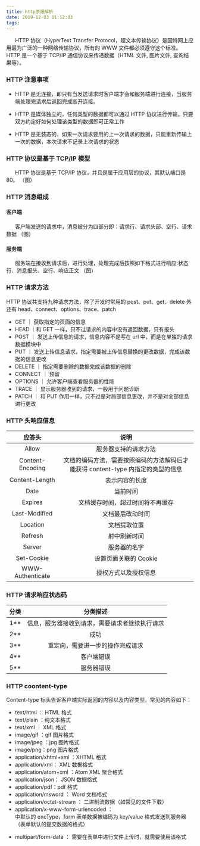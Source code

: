 ```yaml
---
title: http原理解析
date: 2019-12-03 11:12:03
tags:
---
```


&#160;&#160;&#160;&#160;&#160;&#160;HTTP 协议（HyperText Transfer Protocol，超文本传输协议）是因特网上应用最为广泛的一种网络传输协议，所有的 WWW 文件都必须遵守这个标准。HTTP 是一个基于 TCP/IP 通信协议来传递数据（HTML 文件, 图片文件, 查询结果等）。

### HTTP 注意事项

- HTTP 是无连接，即只有当发送请求时客户端才会和服务端进行连接，当服务端处理完请求后返回完成断开连接。

- HTTP 是媒体独立的，任何类型的数据都可以通过 HTTP 协议进行传输，只要双方约定好如何处理该类型的数据即可正常工作

- HTTP 是无装态的，如果一次请求要用的上一次请求的数据，只能重新传输上一次的数据，本次请求不记录上次请求的状态
  <!--more-->

### HTTP 协议是基于 TCP/IP 模型

&#160;&#160;&#160;&#160;&#160;&#160;HTTP 协议是基于 TCP/IP 协议，并且是属于应用层的协议，其默认端口是 80。
（图）

### HTTP 消息组成

#### 客户端

&#160;&#160;&#160;&#160;&#160;&#160;客户端发送的请求中，消息被分为四部分即：请求行、请求头部、空行、请求数据
（图）

#### 服务端

&#160;&#160;&#160;&#160;&#160;&#160;服务端在接收到请求后，进行处理，处理完成后按照如下格式进行响应:状态行、消息报头、空行、响应正文
（图）

### HTTP 请求方法

HTTP 协议共支持九种请求方法，除了开发时常用的 post、put、get、delete 外还有 head、connect、options、trace、patch

- GET ｜ 获取指定的页面的信息
- HEAD ｜和 GET 一样，只不过请求的内容中没有返回数据，只有报头
- POST ｜ 发送上传信息的请求，信息内容不是写在 url 中，而是在单独的请求数据模块中
- PUT ｜ 发送上传信息请求，指定需要被上传信息替换的更改数据，完成该数据的信息更改
- DELETE ｜ 指定需要删除的数据完成该数据的删除
- CONNECT ｜ 预留
- OPTIONS ｜ 允许客户端查看服务器的性能
- TRACE ｜ 显示服务器收到的请求，一般用于问题诊断
- PATCH ｜ 和 PUT 作用一样，只不过是对局部信息更改，并不是对全部信息进行更改

### HTTP 头响应信息

|      应答头      |                                       说明                                       |
| :--------------: | :------------------------------------------------------------------------------: |
|      Allow       |                               服务器支持的请求方法                               |
| Content-Encoding | 文档的编码方法，需要按照编码的方法解码后才能获得 content-type 内指定的类型的信息 |
|  Content-Length  |                                  表示内容的长度                                  |
|       Date       |                                     当前时间                                     |
|     Expires      |                         文档缓存时间，超过时间将不再缓存                         |
|  Last-Modified   |                                 文档最后改动时间                                 |
|     Location     |                                   文档提取位置                                   |
|     Refresh      |                                   射中刷新时间                                   |
|      Server      |                                   服务器的名字                                   |
|    Set-Cookie    |                              设置页面关联的 Cookie                               |
| WWW-Authenticate |                               授权方式以及授权信息                               |

### HTTP 请求响应状态码

| 分类  |                    分类描述                    |
| :---: | :--------------------------------------------: |
| 1\*\* | 信息，服务器接收到请求，需要请求者继续执行请求 |
| 2\*\* |                      成功                      |
| 3\*\* |        重定向，需要进一步的操作完成请求        |
| 4\*\* |                   客户端错误                   |
| 5\*\* |                   服务器错误                   |

### HTTP coontent-type

Content-type 标头告诉客户端实际返回的内容以及内容类型，常见的内容如下：

- text/html ： HTML 格式
- text/plain ：纯文本格式
- text/xml ： XML 格式
- image/gif ：gif 图片格式
- image/jpeg ：jpg 图片格式
- image/png：png 图片格式
- application/xhtml+xml ：XHTML 格式
- application/xml： XML 数据格式
- application/atom+xml ：Atom XML 聚合格式
- application/json： JSON 数据格式
- application/pdf：pdf 格式
- application/msword ： Word 文档格式
- application/octet-stream ： 二进制流数据（如常见的文件下载）
- application/x-www-form-urlencoded ： <form encType=””>中默认的 encType，form 表单数据被编码为 key/value 格式发送到服务器（表单默认的提交数据的格式）
- multipart/form-data ： 需要在表单中进行文件上传时，就需要使用该格式
